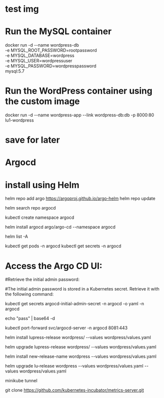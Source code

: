 
# test img

# Run the MySQL container
docker run -d --name wordpress-db \
  -e MYSQL_ROOT_PASSWORD=rootpassword \
  -e MYSQL_DATABASE=wordpress \
  -e MYSQL_USER=wordpressuser \
  -e MYSQL_PASSWORD=wordpresspassword \
  mysql:5.7

# Run the WordPress container using the custom image
docker run -d --name wordpress-app --link wordpress-db:db -p 8000:80 lu1-wordpress


# save for later
<!-- helm install argocd -n argocd --create-namespace argo/argo-cd --version 3.35.4 -f terraform/values/argocd.yaml -->

# Argocd 

# install using Helm

helm repo add argo https://argoproj.github.io/argo-helm
helm repo update

helm search repo argocd 

kubectl create namespace argocd


helm install argocd argo/argo-cd --namespace argocd

helm list -A 

kubectl get pods -n argocd
kubectl get secrets -n argocd


#  Access the Argo CD UI:

<!-- kubectl port-forward svc/argocd-server -n argocd 8080:443 -->

#Retrieve the initial admin password:

#The initial admin password is stored in a Kubernetes secret. Retrieve it with the following command:


<!-- kubectl get secret argocd-initial-admin-secret -n argocd -o jsonpath="{.data.password}" | base64 -d -->

kubectl get secrets argocd-initial-admin-secret -n argocd -o yaml -n argocd

echo "pass" | base64 -d


 <!-- kubectl port-forward svc/argocd-server -n argocd 8081:80 -->
 kubectl port-forward svc/argocd-server -n argocd 8081:443






helm install lupress-release wordpress/ --values wordpress/values.yaml

helm upgrade lupress-release wordpress/ --values wordpress/values.yaml

helm install new-release-name wordpress --values wordpress/values.yaml




helm upgrade lu-release wordpress --values wordpress/values.yaml --values wordpress/values.yaml 



minikube tunnel

 git clone https://github.com/kubernetes-incubator/metrics-server.git